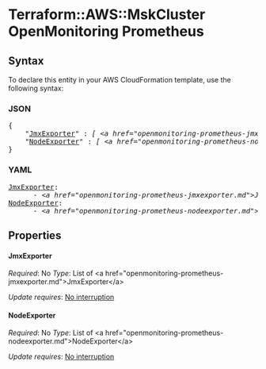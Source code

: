 # Terraform::AWS::MskCluster OpenMonitoring Prometheus

## Syntax

To declare this entity in your AWS CloudFormation template, use the following syntax:

### JSON

<pre>
{
    "<a href="#jmxexporter" title="JmxExporter">JmxExporter</a>" : <i>[ &lt;a href=&#34;openmonitoring-prometheus-jmxexporter.md&#34;&gt;JmxExporter&lt;/a&gt;, ... ]</i>,
    "<a href="#nodeexporter" title="NodeExporter">NodeExporter</a>" : <i>[ &lt;a href=&#34;openmonitoring-prometheus-nodeexporter.md&#34;&gt;NodeExporter&lt;/a&gt;, ... ]</i>
}
</pre>

### YAML

<pre>
<a href="#jmxexporter" title="JmxExporter">JmxExporter</a>: <i>
      - &lt;a href=&#34;openmonitoring-prometheus-jmxexporter.md&#34;&gt;JmxExporter&lt;/a&gt;</i>
<a href="#nodeexporter" title="NodeExporter">NodeExporter</a>: <i>
      - &lt;a href=&#34;openmonitoring-prometheus-nodeexporter.md&#34;&gt;NodeExporter&lt;/a&gt;</i>
</pre>

## Properties

#### JmxExporter

_Required_: No
_Type_: List of &lt;a href=&#34;openmonitoring-prometheus-jmxexporter.md&#34;&gt;JmxExporter&lt;/a&gt;

_Update requires_: [No interruption](https://docs.aws.amazon.com/AWSCloudFormation/latest/UserGuide/using-cfn-updating-stacks-update-behaviors.html#update-no-interrupt)

#### NodeExporter

_Required_: No
_Type_: List of &lt;a href=&#34;openmonitoring-prometheus-nodeexporter.md&#34;&gt;NodeExporter&lt;/a&gt;

_Update requires_: [No interruption](https://docs.aws.amazon.com/AWSCloudFormation/latest/UserGuide/using-cfn-updating-stacks-update-behaviors.html#update-no-interrupt)

